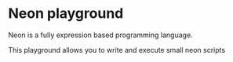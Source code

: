 # Neon playground

Neon is a fully expression based programming language.

This playground allows you to write and execute small neon scripts
